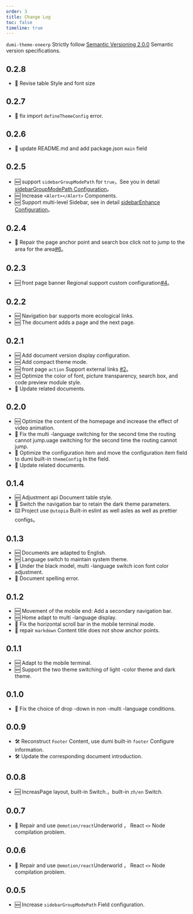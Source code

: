 ```yaml
---
order: 3
title: Change Log
toc: false
timeline: true
---
```


`dumi-theme-oneerp` Strictly follow [Semantic Versioning 2.0.0](http://semver.org/lang/en-US/) Semantic version specifications.

## 0.2.8

- 💄 Revise table Style and font size

## 0.2.7

- 🐞 fix import `defineThemeConfig` error.

## 0.2.6

- 🐞 update README.md and add package.json `main` field

## 0.2.5

- 🆕 support `sidebarGroupModePath` for `true`，See you in detail [sidebarGroupModePath Configuration](/config/base#sidebargroupmodepath)。
- 🆕 Increase `<Alert></Alert>` Components.
- 🆕 Support multi-level Sidebar, see in detail [sidebarEnhance Configuration](/config/base#antdmodesidebar)。

## 0.2.4

- 🐞 Repair the page anchor point and search box click not to jump to the area for the area[#6](https://github.com/KuangPF/dumi-theme-antd/issues/6)。

## 0.2.3

- 🆕 front page banner Regional support custom configuration[#4](https://github.com/KuangPF/dumi-theme-antd/issues/4)。

## 0.2.2

- 🆕 Navigation bar supports more ecological links.
- 🆕 The document adds a page and the next page.

## 0.2.1

- 🆕 Add document version display configuration.
- 🆕 Add compact theme mode.
- 🆕 front page `action` Support external links [#2](https://github.com/KuangPF/dumi-theme-antd/issues/2)。
- 🆕 Optimize the color of font, picture transparency, search box, and code preview module style.
- 💄 Update related documents.

## 0.2.0

- 🆕 Optimize the content of the homepage and increase the effect of video animation.
- 🐞 Fix the multi -language switching for the second time the routing cannot jump.uage switching for the second time the routing cannot jump.
- 💄 Optimize the configuration item and move the configuration item field to dumi built-in `themeConfig` In the field.
- 💄 Update related documents.

## 0.1.4

- 🆕 Adjustment api Document table style.
- 🐞 Switch the navigation bar to retain the dark theme parameters.
- ⌨️ Project use `@utopia` Built-in eslint as well asles as well as prettier configs。

## 0.1.3

- 🆕 Documents are adapted to English.
- 🆕 Language switch to maintain system theme.
- 🐞 Under the black model, multi -language switch icon font color adjustment.
- 🐞 Document spelling error.

## 0.1.2

- 🆕 Movement of the mobile end: Add a secondary navigation bar.
- 🆕 Home adapt to multi -language display.
- 🐞 Fix the horizontal scroll bar in the mobile terminal mode.
- 🐞 repair `markdown` Content title does not show anchor points.

## 0.1.1

- 🆕 Adapt to the mobile terminal.
- 🆕 Support the two theme switching of light -color theme and dark theme.

## 0.1.0

- 🐞 Fix the choice of drop -down in non -multi -language conditions.

## 0.0.9

- 🛠 Reconstruct `Footer` Content, use dumi built-in `footer` Configure information.
- 🛠 Update the corresponding document introduction.

## 0.0.8

- 🆕 IncreasPage layout, built-in Switch.，built-in `zh/en` Switch.

## 0.0.7

- 🐞 Repair and use `@emotion/react`Underworld ， React `<>` Node compilation problem.

## 0.0.6

- 🐞 Repair and use `@emotion/react`Underworld ， React `<>` Node compilation problem.

## 0.0.5

- 🆕 Increase `sidebarGroupModePath` Field configuration.
